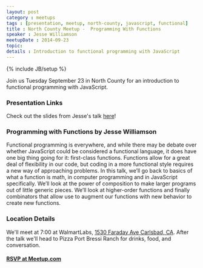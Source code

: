 ```yaml
---
layout: post
category : meetups
tags : [presentation, meetup, north-county, javascript, functional]
title : North County Meetup -  Programming With Functions
speaker : Jesse Williamson
meetupDate : 2014-09-23
topic:
details : Introduction to functional programming with JavaScript
---
```


{% include JB/setup %}

Join us Tuesday September 23 in North County for an introduction to functional programming with JavaScript.

### Presentation Links
Check out the slides from Jesse's talk [here](http://wilhelmson.github.io/programming-with-functions/#/)!

### Programming with Functions by Jesse Williamson

Functional programming is everywhere, and while there may be debate over whether JavaScript could be considered a functional language, it does have one big thing going for it: first-class functions. Functions allow for a great deal of flexibility in our code, but coding in a more functional style requires a new way of approaching problems. In this talk, we’ll go back to basics of what a function is math, in computer programming and in JavaScript specifically. We’ll look at the power of composition to make larger programs out of little generic pieces. We’ll look at higher-order functions and finally combinators that allow use to augment our functions with new behavior to create new functions.

### Location Details

We'll meet at 7:00 at WalmartLabs, [1530 Faraday Ave Carlsbad, CA][map]. After the talk we'll head to Pizza Port Bressi Ranch for drinks, food, and conversation.

#### [RSVP at Meetup.com][event]

[map]: https://www.google.com/maps/preview?ll=33.137791,-117.295435&z=12&t=m&hl=en-US&gl=US&mapclient=embed&q=1530+Faraday+Ave+Carlsbad,+CA+92008
[event]: http://www.meetup.com/sandiegojs/events/196947112/
